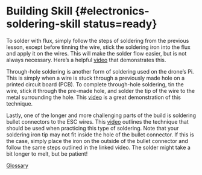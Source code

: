 # Building Skill {#electronics-soldering-skill status=ready}

To solder with flux, simply follow the steps of soldering from the previous lesson, except before tinning the wire, stick the soldering iron into the flux and apply it on the wires. This will make the solder flow easier, but is not always necessary. Here’s a helpful [video](https://www.youtube.com/watch?v=3Z8CzB4BYJA) that demonstrates this.
	
Through-hole soldering is another form of soldering used on the drone’s Pi. This is simply when a wire is stuck through a previously made hole on a printed circuit board (PCB). To complete through-hole soldering, tin the wire, stick it through the pre-made hole, and solder the tip of the wire to the metal surrounding the hole. This [video](https://www.youtube.com/watch?v=vAx89WhpZ3k) is a great demonstration of this technique.
	
Lastly, one of the longer and more challenging parts of the build is soldering bullet connectors to the ESC wires. This [video](https://www.youtube.com/watch?v=3oBy-jV9ajE) outlines the technique that should be used when practicing this type of soldering. Note that your soldering iron tip may not fit inside the hole of the bullet connector. If this is the case, simply place the iron on the outside of the bullet connector and follow the same steps outlined in the linked video. The solder might take a bit longer to melt, but be patient!

[Glossary](https://docs.google.com/document/d/1LJzESfH8VnLDAitNTwwa-iDZs-zY-KM2v1EuWFoLz6A/edit?usp=sharing)
